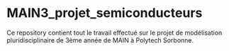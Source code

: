 # MAIN3_projet_semiconducteurs

Ce repository contient tout le travail effectué sur le projet de modélisation pluridisciplinaire de 3ème année de MAIN à Polytech Sorbonne.
